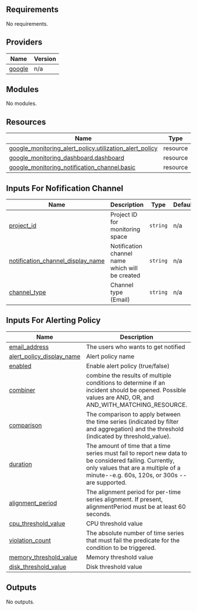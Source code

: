 ## Requirements

No requirements.

## Providers

| Name | Version |
|------|---------|
| <a name="provider_google"></a> [google](#provider\_google) | n/a |

## Modules

No modules.

## Resources

| Name | Type |
|------|------|
| [google_monitoring_alert_policy.utilization_alert_policy](https://registry.terraform.io/providers/hashicorp/google/latest/docs/resources/monitoring_alert_policy) | resource |
| [google_monitoring_dashboard.dashboard](https://registry.terraform.io/providers/hashicorp/google/latest/docs/resources/monitoring_dashboard) | resource |
| [google_monitoring_notification_channel.basic](https://registry.terraform.io/providers/hashicorp/google/latest/docs/resources/monitoring_notification_channel) | resource |


## Inputs For Nofification Channel

| Name | Description | Type | Default | Required |
|------|-------------|------|---------|:--------:|
| <a name="input_project_id"></a> [project\_id](#input\_project\_id) | Project ID for monitoring space | `string` | n/a | yes |
| <a name="input_notification_channel_display_name"></a> [notification\_channel\_display\_name](#input\_notification\_channel\_display\_name) | Notification channel name which will be created | `string` | n/a | yes |
| <a name="input_channel_type"></a> [channel\_type](#input\_channel\_type) | Channel type (Email) | `string` | n/a | yes |


## Inputs For Alerting Policy

| Name | Description | Type | Default | Required |
|------|-------------|------|---------|:--------:|
| <a name="input_email_address"></a> [email\_address](#input\_email\_address) | The users who wants to get notified | `string` | n/a | yes |
| <a name="input_alert_policy_display_name"></a> [alert\_policy\_display\_name](#input\_alert\_policy\_display\_name) | Alert policy name | `string` | n/a | yes |
| <a name="input_enabled"></a> [enabled](#input\_enabled) | Enable alert policy (true/false) | `bool` | n/a | yes |
| <a name="input_combiner"></a> [combiner](#input\_combiner) | combine the results of multiple conditions to determine if an incident should be opened. Possible values are AND, OR, and AND\_WITH\_MATCHING\_RESOURCE. | `string` | n/a | yes |
| <a name="input_comparison"></a> [comparison](#input\_comparison) | The comparison to apply between the time series (indicated by filter and aggregation) and the threshold (indicated by threshold\_value). | `string` | n/a | yes |
| <a name="input_duration"></a> [duration](#input\_duration) | The amount of time that a time series must fail to report new data to be considered failing. Currently, only values that are a multiple of a minute--e.g. 60s, 120s, or 300s --are supported. | `string` | n/a | yes |
| <a name="input_alignment_period"></a> [alignment\_period](#input\_alignment\_period) | The alignment period for per-time series alignment. If present, alignmentPeriod must be at least 60 seconds. | `string` | n/a | yes |
| <a name="input_cpu_threshold_value"></a> [cpu\_threshold\_value](#input\_cpu\_threshold\_value) | CPU threshold value | `number` | n/a | yes |
| <a name="input_violation_count"></a> [violation\_count](#input\_violation\_count) | The absolute number of time series that must fail the predicate for the condition to be triggered. | `number` | n/a | yes |
| <a name="input_memory_threshold_value"></a> [memory\_threshold\_value](#input\_memory\_threshold\_value) | Memory threshold value | `number` | n/a | yes |
| <a name="input_disk_threshold_value"></a> [disk\_threshold\_value](#input\_disk\_threshold\_value) | Disk threshold value | `number` | n/a | yes |








## Outputs

No outputs.
